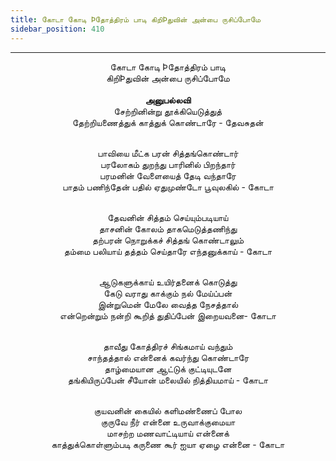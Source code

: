 ```yaml
---
title: கோடா கோடி Þதோத்திரம் பாடி கிறிÞதுவின் அன்பை ருசிப்போமே
sidebar_position: 410
---
```


---
<center>
கோடா கோடி Þதோத்திரம் பாடி<br/>
கிறிÞதுவின் அன்பை ருசிப்போமே<br/>
<br/><strong>அனுபல்லவி</strong><br/>
சேற்றினின்று தூக்கியெடுத்துத்<br/>
தேற்றியணைத்துக் காத்துக் கொண்டாரே - தேவசுதன்<br/><br/>

பாவியை மீட்க பரன் சித்தங்கொண்டார்<br/>
பரலோகம் துறந்து பாரினில் பிறந்தார்<br/>
பரமனின் வேளையைத் தேடி வந்தாரே<br/>
பாதம் பணிந்தேன் பதில் ஏதுமுண்டோ பூவுலகில்    - கோடா<br/><br/>

தேவனின் சித்தம் செய்யும்படியாய்<br/>
தாசனின் கோலம் தாகமெடுத்தணிந்து<br/>
தற்பரன் நொறுக்கச் சித்தங் கொண்டாலும்<br/>
தம்மை பலியாய் தத்தம் செய்தாரே எந்தனுக்காய்    - கோடா<br/><br/>

ஆடுகளுக்காய் உயிர்தனைக் கொடுத்து<br/>
கேடு வராது காக்கும் நல் மேய்ப்பன்<br/>
இன்றுமென் மேலே வைத்த நேசத்தால்<br/>
என்றென்றும் நன்றி கூறித் துதிப்பேன் இறையவனை- கோடா<br/><br/>

தாவீது கோத்திரச் சிங்கமாய் வந்தும்<br/>
சாந்தத்தால் என்னைக் கவர்ந்து கொண்டாரே<br/>
தாழ்மையான ஆட்டுக் குட்டியுடனே<br/>
தங்கியிருப்பேன் சீயோன் மலையில் நித்தியமாய்    - கோடா<br/><br/>

குயவனின் கையில் களிமண்ணைப் போல<br/>
குருவே நீர் என்னை உருவாக்குமையா<br/>
மாசற்ற மணவாட்டியாய் என்னைக்<br/>
காத்துக்கொள்ளும்படி கருணை கூர் ஐயா ஏழை என்னை    - கோடா
</center>